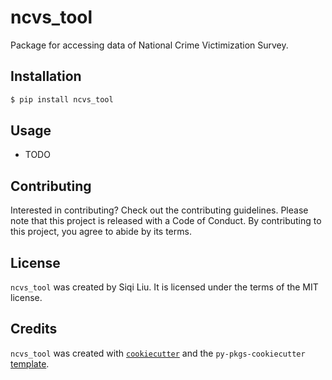 # ncvs_tool

Package for accessing data of National Crime Victimization Survey. 

## Installation

```bash
$ pip install ncvs_tool
```

## Usage

- TODO

## Contributing

Interested in contributing? Check out the contributing guidelines. Please note that this project is released with a Code of Conduct. By contributing to this project, you agree to abide by its terms.

## License

`ncvs_tool` was created by Siqi Liu. It is licensed under the terms of the MIT license.

## Credits

`ncvs_tool` was created with [`cookiecutter`](https://cookiecutter.readthedocs.io/en/latest/) and the `py-pkgs-cookiecutter` [template](https://github.com/py-pkgs/py-pkgs-cookiecutter).
